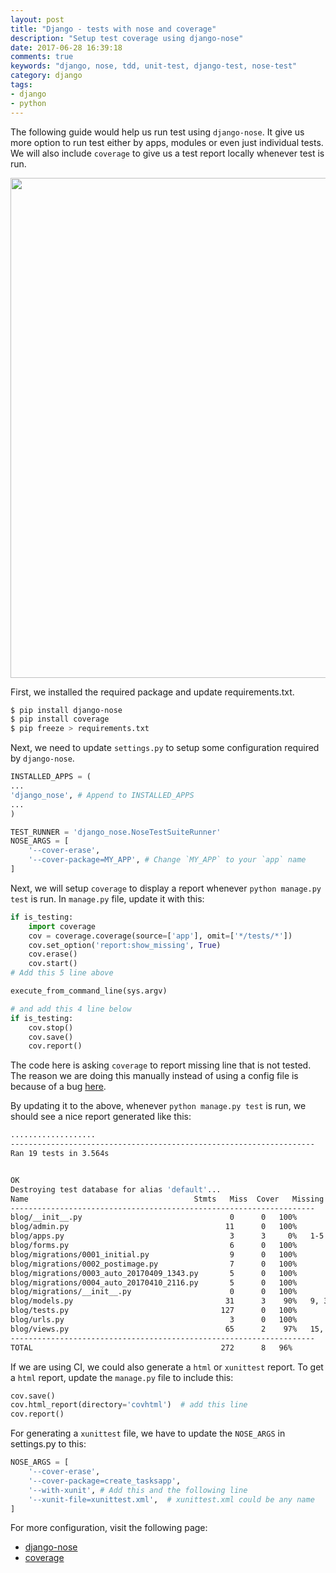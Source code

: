 ```yaml
---
layout: post
title: "Django - tests with nose and coverage"
description: "Setup test coverage using django-nose"
date: 2017-06-28 16:39:18
comments: true
keywords: "django, nose, tdd, unit-test, django-test, nose-test"
category: django
tags:
- django
- python
---
```


The following guide would help us run test using `django-nose`. It give us more option to run test either by apps, modules or even just individual tests. We will also include `coverage` to give us a test report locally whenever test is run.

<img src="https://project-zeta.s3-ap-southeast-1.amazonaws.com/post/17/coverage.png" width="800">

First, we installed the required package and update requirements.txt.

```bash
$ pip install django-nose
$ pip install coverage
$ pip freeze > requirements.txt
```

Next, we need to update `settings.py` to setup some configuration required by `django-nose`.

```python
INSTALLED_APPS = (
...
'django_nose', # Append to INSTALLED_APPS
...
)

TEST_RUNNER = 'django_nose.NoseTestSuiteRunner'
NOSE_ARGS = [
    '--cover-erase',
    '--cover-package=MY_APP', # Change `MY_APP` to your `app` name
]
```

Next, we will setup `coverage` to display a report whenever `python manage.py test` is run. In `manage.py` file, update it with this:

```python
if is_testing:
    import coverage
    cov = coverage.coverage(source=['app'], omit=['*/tests/*'])
    cov.set_option('report:show_missing', True)
    cov.erase()
    cov.start()
# Add this 5 line above

execute_from_command_line(sys.argv)

# and add this 4 line below
if is_testing:
    cov.stop()
    cov.save()
    cov.report()
```

The code here is asking `coverage` to report missing line that is not tested. The reason we are doing this manually instead of using a config file is because of a bug [here](https://github.com/django-nose/django-nose/issues/180).

By updating it to the above, whenever `python manage.py test` is run, we should see a nice report generated like this:

```bash
...................
--------------------------------------------------------------------
Ran 19 tests in 3.564s


OK
Destroying test database for alias 'default'...
Name                                     Stmts   Miss  Cover   Missing
--------------------------------------------------------------------
blog/__init__.py                                 0      0   100%
blog/admin.py                                   11      0   100%
blog/apps.py                                     3      3     0%   1-5
blog/forms.py                                    6      0   100%
blog/migrations/0001_initial.py                  9      0   100%
blog/migrations/0002_postimage.py                7      0   100%
blog/migrations/0003_auto_20170409_1343.py       5      0   100%
blog/migrations/0004_auto_20170410_2116.py       5      0   100%
blog/migrations/__init__.py                      0      0   100%
blog/models.py                                  31      3    90%   9, 37, 45
blog/tests.py                                  127      0   100%
blog/urls.py                                     3      0   100%
blog/views.py                                   65      2    97%   15, 58
--------------------------------------------------------------------
TOTAL                                          272      8   96%
```

If we are using CI, we could also generate a `html` or `xunittest` report. To get a `html` report, update the `manage.py` file to include this:

```python
cov.save()
cov.html_report(directory='covhtml')  # add this line
cov.report()
```

For generating a `xunittest` file, we have to update the `NOSE_ARGS` in settings.py to this:

```python
NOSE_ARGS = [
    '--cover-erase',
    '--cover-package=create_tasksapp',
    '--with-xunit', # Add this and the following line
    '--xunit-file=xunittest.xml',  # xunittest.xml could be any name
]
```

For more configuration, visit the following page:

- [django-nose](https://nose.readthedocs.io/en/latest/usage.html#configuration)
- [coverage](http://coverage.readthedocs.io/en/coverage-4.1/config.html)

